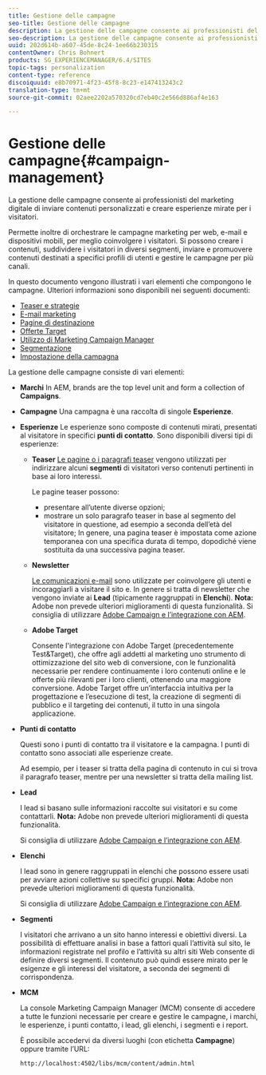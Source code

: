 ```yaml
---
title: Gestione delle campagne
seo-title: Gestione delle campagne
description: La gestione delle campagne consente ai professionisti del marketing digitale di inviare contenuti personalizzati e creare esperienze mirate per i visitatori. Permette inoltre di orchestrare le campagne marketing per web, e-mail e dispositivi mobili, per meglio coinvolgere i visitatori.
seo-description: La gestione delle campagne consente ai professionisti del marketing digitale di inviare contenuti personalizzati e creare esperienze mirate per i visitatori. Permette inoltre di orchestrare le campagne marketing per web, e-mail e dispositivi mobili, per meglio coinvolgere i visitatori.
uuid: 202d614b-a607-45de-8c24-1ee66b230315
contentOwner: Chris Bohnert
products: SG_EXPERIENCEMANAGER/6.4/SITES
topic-tags: personalization
content-type: reference
discoiquuid: e8b70971-4f23-45f8-8c23-e147413243c2
translation-type: tm+mt
source-git-commit: 02aee2202a570320cd7eb40c2e566d886af4e163

---
```



# Gestione delle campagne{#campaign-management}

La gestione delle campagne consente ai professionisti del marketing digitale di inviare contenuti personalizzati e creare esperienze mirate per i visitatori.

Permette inoltre di orchestrare le campagne marketing per web, e-mail e dispositivi mobili, per meglio coinvolgere i visitatori. Si possono creare i contenuti, suddividere i visitatori in diversi segmenti, inviare e promuovere contenuti destinati a specifici profili di utenti e gestire le campagne per più canali.

In questo documento vengono illustrati i vari elementi che compongono le campagne. Ulteriori informazioni sono disponibili nei seguenti documenti:

* [Teaser e strategie](/help/sites-classic-ui-authoring/classic-personalization-campaigns-teasers-strategy.md)
* [E-mail marketing](/help/sites-classic-ui-authoring/classic-personalization-campaigns-email.md)
* [Pagine di destinazione](/help/sites-classic-ui-authoring/classic-personalization-campaigns-landingpage.md)
* [Offerte Target](/help/sites-classic-ui-authoring/classic-personalization-campaigns-target-offers.md)
* [Utilizzo di Marketing Campaign Manager](/help/sites-classic-ui-authoring/classic-personalization-campaigns-mktg-manager.md)
* [Segmentazione](/help/sites-classic-ui-authoring/classic-personalization-campaigns-segmentation.md)
* [Impostazione della campagna](/help/sites-classic-ui-authoring/classic-personalization-campaigns-setting-up-your.md)

La gestione delle campagne consiste di vari elementi:

* **Marchi**
In AEM, brands are the top level unit and form a collection of **Campaigns**.

* **Campagne** Una campagna è una raccolta di singole **Esperienze**.

* **Esperienze** Le esperienze sono composte di contenuti mirati, presentati al visitatore in specifici **punti di contatto**. Sono disponibili diversi tipi di esperienze:

   * **Teaser**
      [Le pagine o i paragrafi teaser](#teasers) vengono utilizzati per indirizzare alcuni **segmenti** di visitatori verso contenuti pertinenti in base ai loro interessi.

      Le pagine teaser possono:

      * presentare all’utente diverse opzioni;
      * mostrare un solo paragrafo teaser in base al segmento del visitatore in questione, ad esempio a seconda dell’età del visitatore;
      In genere, una pagina teaser è impostata come azione temporanea con una specifica durata di tempo, dopodiché viene sostituita da una successiva pagina teaser.

   * **Newsletter**

      [Le comunicazioni e-mail](#emailmarketing) sono utilizzate per coinvolgere gli utenti e incoraggiarli a visitare il sito e. In genere si tratta di newsletter che vengono inviate ai **Lead** (tipicamente raggruppati in **Elenchi**). **Nota:** Adobe non prevede ulteriori miglioramenti di questa funzionalità. Si consiglia di utilizzare [Adobe Campaign e l’integrazione con AEM](/help/sites-administering/campaign.md).

   * **Adobe Target**

       Consente l&#39;integrazione con Adobe Target (precedentemente Test&amp;Target), che offre agli addetti al marketing uno strumento di ottimizzazione del sito web di conversione, con le funzionalità necessarie per rendere continuamente i loro contenuti online e le offerte più rilevanti per i loro clienti, ottenendo una maggiore conversione. Adobe Target offre un’interfaccia intuitiva per la progettazione e l’esecuzione di test, la creazione di segmenti di pubblico e il targeting dei contenuti, il tutto in una singola applicazione.


* **Punti di contatto**

   Questi sono i punti di contatto tra il visitatore e la campagna. I punti di contatto sono associati alle esperienze create.

   Ad esempio, per i teaser si tratta della pagina di contenuto in cui si trova il paragrafo teaser, mentre per una newsletter si tratta della mailing list.

* **Lead**

   I lead si basano sulle informazioni raccolte sui visitatori e su come contattarli. **Nota:** Adobe non prevede ulteriori miglioramenti di questa funzionalità.

   Si consiglia di utilizzare [Adobe Campaign e l’integrazione con AEM](/help/sites-administering/campaign.md).

* **Elenchi**

   I lead sono in genere raggruppati in elenchi che possono essere usati per avviare azioni collettive su specifici gruppi. **Nota:** Adobe non prevede ulteriori miglioramenti di questa funzionalità.

   Si consiglia di utilizzare [Adobe Campaign e l’integrazione con AEM](/help/sites-administering/campaign.md).

* **Segmenti**

   I visitatori che arrivano a un sito hanno interessi e obiettivi diversi. La possibilità di effettuare analisi in base a fattori quali l’attività sul sito, le informazioni registrate nel profilo e l’attività su altri siti Web consente di definire diversi segmenti. Il contenuto può quindi essere mirato per le esigenze e gli interessi del visitatore, a seconda dei segmenti di corrispondenza.

* **MCM**

   La console Marketing Campaign Manager (MCM) consente di accedere a tutte le funzioni necessarie per creare e gestire le campagne, i marchi, le esperienze, i punti contatto, i lead, gli elenchi, i segmenti e i report.

   È possibile accedervi da diversi luoghi (con etichetta **Campagne**) oppure tramite l’URL:

   `http://localhost:4502/libs/mcm/content/admin.html`


